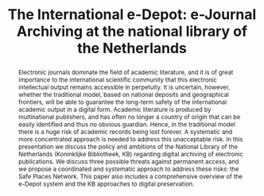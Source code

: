 ---
abstract: 'Electronic journals dominate the field of academic literature, and it is
  of great importance to the international scientific community that this electronic
  intellectual output remains accessible in perpetuity. It is uncertain, however,
  whether the traditional model, based on national deposits and geographical frontiers,
  will be able to guarantee the long-term safety of the international academic output
  in a digital form. Academic literature is produced by multinational publishers,
  and has often no longer a country of origin that can be easily identified and thus
  no obvious guardian. Hence, in the traditional model there is a huge risk of academic
  records being lost forever. A systematic and more concentrated approach is needed
  to address this unacceptable risk. In this presentation we discuss the policy and
  ambitions of the National Library of the Netherlands (Koninklijke Bibliotheek, KB)
  regarding digital archiving of electronic publications. We discuss three possible
  threats against permanent access, and we propose a coordinated and systematic approach
  to address these risks: the Safe Places Network. This paper also includes a comprehensive
  overview of the e-Depot system and the KB approaches to digital preservation.'
creators:
- Oltmans, Erik
date: null
document_url: https://services.phaidra.univie.ac.at/api/object/o:294560/download
grand_parent: iPRES
institutions: []
keywords:
- ithaca
landing_page_url: https://phaidra.univie.ac.at/o:294560
language: eng
layout: publication
license: CC BY-SA 3.0 AT
notes_url: null
parent: iPRES 2006
publication_type: presentation
size: 197013
slides_url: null
source_name: iPRES
stream_url: null
title: 'The International e-Depot: e-Journal Archiving at the national library of
  the Netherlands'
year: 2006
---
